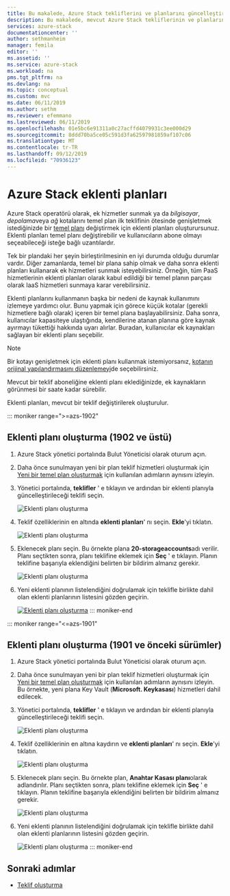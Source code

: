 ```yaml
---
title: Bu makalede, Azure Stack tekliflerini ve planlarını güncelleştirme hakkında bilgi edinebilirsiniz | Microsoft Docs
description: Bu makalede, mevcut Azure Stack tekliflerinin ve planların nasıl görüntüleneceği ve değiştirileceği açıklanır.
services: azure-stack
documentationcenter: ''
author: sethmanheim
manager: femila
editor: ''
ms.assetid: ''
ms.service: azure-stack
ms.workload: na
pms.tgt_pltfrm: na
ms.devlang: na
ms.topic: conceptual
ms.custom: mvc
ms.date: 06/11/2019
ms.author: sethm
ms.reviewer: efemmano
ms.lastreviewed: 06/11/2019
ms.openlocfilehash: 01e5bc6e91311a0c27acffd4079931c3ee000d29
ms.sourcegitcommit: 8ddd70ba5ce05c591d3fa62597981859af107c06
ms.translationtype: MT
ms.contentlocale: tr-TR
ms.lasthandoff: 09/12/2019
ms.locfileid: "70936123"
---
```

# <a name="azure-stack-add-on-plans"></a>Azure Stack eklenti planları

Azure Stack operatörü olarak, ek hizmetler sunmak ya da *bilgisayar*, *depolama*veya *ağ* kotalarını temel plan ilk teklifinin ötesinde genişletmek istediğinizde bir [temel planı](azure-stack-create-plan.md) değiştirmek için eklenti planları oluşturursunuz. Eklenti planları temel planı değiştirebilir ve kullanıcıların abone olmayı seçeabileceği isteğe bağlı uzantılardır.

Tek bir plandaki her şeyin birleştirilmesinin en iyi durumda olduğu durumlar vardır. Diğer zamanlarda, temel bir plana sahip olmak ve daha sonra eklenti planları kullanarak ek hizmetleri sunmak isteyebilirsiniz. Örneğin, tüm PaaS hizmetlerinin eklenti planları olarak kabul edildiği bir temel planın parçası olarak IaaS hizmetleri sunmaya karar verebilirsiniz.

Eklenti planlarını kullanmanın başka bir nedeni de kaynak kullanımını izlemeye yardımcı olur. Bunu yapmak için görece küçük kotalar (gerekli hizmetlere bağlı olarak) içeren bir temel plana başlayabilirsiniz. Daha sonra, kullanıcılar kapasiteye ulaştığında, kendilerine atanan planına göre kaynak ayırmayı tükettiği hakkında uyarı alırlar. Buradan, kullanıcılar ek kaynakları sağlayan bir eklenti planı seçebilir.

> [!NOTE]
> Bir kotayı genişletmek için eklenti planı kullanmak istemiyorsanız, [kotanın orijinal yapılandırmasını düzenlemeyi](azure-stack-quota-types.md#edit-a-quota)de seçebilirsiniz.

Mevcut bir teklif aboneliğine eklenti planı eklediğinizde, ek kaynakların görünmesi bir saate kadar sürebilir.

Eklenti planları, mevcut bir teklif değiştirilerek oluşturulur.

::: moniker range=">=azs-1902"
## <a name="create-an-add-on-plan-1902-and-later"></a>Eklenti planı oluşturma (1902 ve üstü)

1. Azure Stack yönetici portalında Bulut Yöneticisi olarak oturum açın.
2. Daha önce sunulmayan yeni bir plan teklif hizmetleri oluşturmak için [Yeni bir temel plan oluşturmak](azure-stack-create-plan.md) için kullanılan adımların aynısını izleyin.
3. Yönetici portalında, **teklifler** ' e tıklayın ve ardından bir eklenti planıyla güncelleştirileceği teklifi seçin.

   ![Eklenti planı oluşturma](media/create-add-on-plan/add-on1.png)

4. Teklif özelliklerinin en altında **eklenti planları**' nı seçin. **Ekle**'yi tıklatın.

    ![Eklenti planı oluşturma](media/create-add-on-plan/add-on2.png)

5. Eklenecek planı seçin. Bu örnekte plana **20-storageaccounts**adı verilir. Planı seçtikten sonra, planı teklifine eklemek için **Seç** ' e tıklayın. Planın teklifine başarıyla eklendiğini belirten bir bildirim almanız gerekir.

    ![Eklenti planı oluşturma](media/create-add-on-plan/add-on3.png)

6. Yeni eklenti planının listelendiğini doğrulamak için teklifle birlikte dahil olan eklenti planlarının listesini gözden geçirin.

    [![Eklenti planı oluşturma](media/create-add-on-plan/add-on4.png "Eklenti planı oluşturma")](media/create-add-on-plan/add-on4lg.png#lightbox)
::: moniker-end

::: moniker range="<=azs-1901"
## <a name="create-an-add-on-plan-1901-and-earlier"></a>Eklenti planı oluşturma (1901 ve önceki sürümler)

1. Azure Stack yönetici portalında Bulut Yöneticisi olarak oturum açın.
2. Daha önce sunulmayan yeni bir plan teklif hizmetleri oluşturmak için [Yeni bir temel plan oluşturmak](azure-stack-create-plan.md) için kullanılan adımların aynısını izleyin. Bu örnekte, yeni plana Key Vault (**Microsoft. Keykasası**) hizmetleri dahil edilecek.
3. Yönetici portalında, **teklifler** ' e tıklayın ve ardından bir eklenti planıyla güncelleştirileceği teklifi seçin.

   ![Eklenti planı oluşturma](media/create-add-on-plan/1.PNG)

4. Teklif özelliklerinin en altına kaydırın ve **eklenti planları**' nı seçin. **Ekle**'yi tıklatın.

    ![Eklenti planı oluşturma](media/create-add-on-plan/2.PNG)

5. Eklenecek planı seçin. Bu örnekte plan, **Anahtar Kasası planı**olarak adlandırılır. Planı seçtikten sonra, planı teklifine eklemek için **Seç** ' e tıklayın. Planın teklifine başarıyla eklendiğini belirten bir bildirim almanız gerekir.

    ![Eklenti planı oluşturma](media/create-add-on-plan/3.PNG)

6. Yeni eklenti planının listelendiğini doğrulamak için teklifle birlikte dahil olan eklenti planlarının listesini gözden geçirin.

    ![Eklenti planı oluşturma](media/create-add-on-plan/4.PNG)
::: moniker-end

## <a name="next-steps"></a>Sonraki adımlar

* [Teklif oluşturma](azure-stack-create-offer.md)
